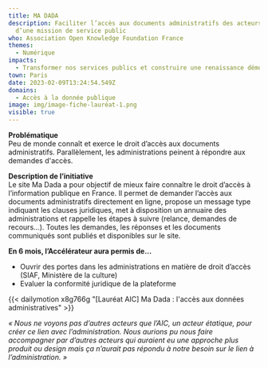 ```yaml
---
title: MA DADA
description: Faciliter l’accès aux documents administratifs des acteurs investis
  d’une mission de service public
who: Association Open Knowledge Foundation France
themes:
  - Numérique
impacts:
  - Transformer nos services publics et construire une renaissance démocratique
town: Paris
date: 2023-02-09T13:24:54.549Z
domains:
  - Accès à la donnée publique
image: img/image-fiche-lauréat-1.png
visible: true
---
```

**Problématique**\
Peu de monde connaît et exerce le droit d’accès aux documents administratifs. Parallèlement, les administrations peinent à répondre aux demandes d'accès.

**Description de l’initiative**\
Le site Ma Dada a pour objectif de mieux faire connaître le droit d’accès à l’information publique en France. Il permet de demander l’accès aux documents administratifs directement en ligne, propose un message type indiquant les clauses juridiques, met à disposition un annuaire des administrations et rappelle les étapes à suivre (relance, demandes de recours...). Toutes les demandes, les réponses et les documents communiqués sont publiés et disponibles sur le site.

**En 6 mois, l’Accélérateur aura permis de…**

* Ouvrir des portes dans les administrations en matière de droit d’accès (SIAF, Ministère de la culture)
* Evaluer la conformité juridique de la plateforme

{{< dailymotion x8g766g "[Lauréat AIC] Ma Dada : l'accès aux données administratives" >}}

*« Nous ne voyons pas d’autres acteurs que l’AIC, un acteur étatique, pour créer ce lien avec l’administration. Nous aurions pu nous faire accompagner par d’autres acteurs qui auraient eu une approche plus produit ou design mais ça n’aurait pas répondu à notre besoin sur le lien à l’administration. »*